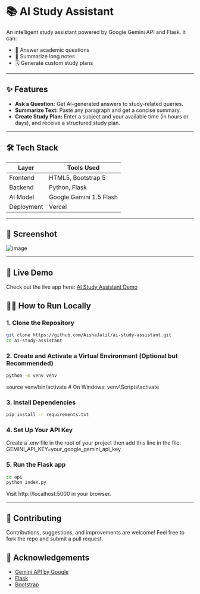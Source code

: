 # 📚 AI Study Assistant

An intelligent study assistant powered by Google Gemini API and Flask. It can:

- 💬 Answer academic questions
- 📝 Summarize long notes
- 🗓️ Generate custom study plans

---

## ✨ Features

- **Ask a Question:** Get AI-generated answers to study-related queries.
- **Summarize Text:** Paste any paragraph and get a concise summary.
- **Create Study Plan:** Enter a subject and your available time (in hours or days), and receive a structured study plan.

---

## 🛠️ Tech Stack

| Layer      | Tools Used              |
|------------|-------------------------|
| Frontend   | HTML5, Bootstrap 5      |
| Backend    | Python, Flask           |
| AI Model   | Google Gemini 1.5 Flash |
| Deployment | Vercel                  |

---

## 📸 Screenshot

![image](https://github.com/user-attachments/assets/0a61d44d-bdec-4530-9eac-f4120f4b9977)

---

## 🔗 Live Demo

Check out the live app here: [AI Study Assistant Demo](https://ai-study-assistant-ilic-git-main-aisha-jalils-projects.vercel.app/)


## 🧑‍💻 How to Run Locally

### 1. Clone the Repository

```bash
git clone https://github.com/AishaJalil/ai-study-assistant.git
cd ai-study-assistant
```
### 2. Create and Activate a Virtual Environment (Optional but Recommended)
```bash
python -m venv venv
```
source venv/bin/activate  # On Windows: venv\Scripts\activate

### 3. Install Dependencies
```bash
pip install -r requirements.txt
```
### 4. Set Up Your API Key

Create a .env file in the root of your project
then add this line in the file:
GEMINI_API_KEY=your_google_gemini_api_key

### 5. Run the Flask app
```bash
cd api
python index.py
```
Visit http://localhost:5000 in your browser.   

---

## 🤝 Contributing

Contributions, suggestions, and improvements are welcome! Feel free to fork the repo and submit a pull request.

## 🙏 Acknowledgements

- [Gemini API by Google](https://ai.google.dev/)
- [Flask](https://flask.palletsprojects.com/)
- [Bootstrap](https://getbootstrap.com/)



